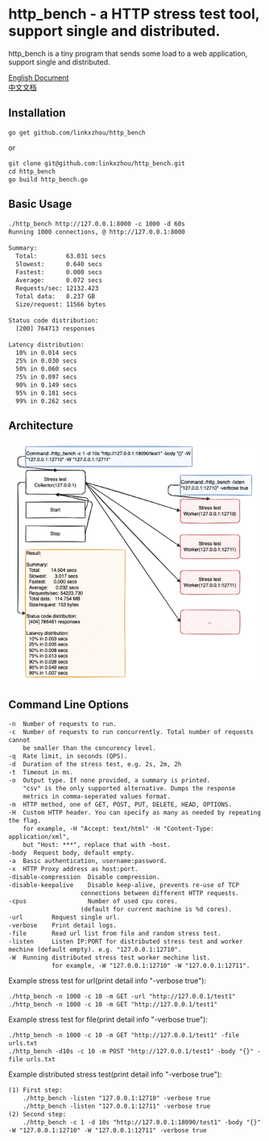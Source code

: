 # http_bench - a HTTP stress test tool, support single and distributed.

http_bench is a tiny program that sends some load to a web application, support single and distributed.  

[English Document](https://github.com/linkxzhou/http_bench/blob/master/README.md)  
[中文文档](https://github.com/linkxzhou/http_bench/blob/master/README_CN.md)  
  
## Installation

```
go get github.com/linkxzhou/http_bench
```
or
```
git clone git@github.com:linkxzhou/http_bench.git
cd http_bench
go build http_bench.go
```

## Basic Usage

```
./http_bench http://127.0.0.1:8000 -c 1000 -d 60s
Running 1000 connections, @ http://127.0.0.1:8000

Summary:
  Total:        63.031 secs
  Slowest:      0.640 secs
  Fastest:      0.000 secs
  Average:      0.072 secs
  Requests/sec: 12132.423
  Total data:   8.237 GB
  Size/request: 11566 bytes

Status code distribution:
  [200] 764713 responses

Latency distribution:
  10% in 0.014 secs
  25% in 0.030 secs
  50% in 0.060 secs
  75% in 0.097 secs
  90% in 0.149 secs
  95% in 0.181 secs
  99% in 0.262 secs
```

## Architecture
![avatar](./arch.png)

## Command Line Options

```
-n  Number of requests to run.
-c  Number of requests to run concurrently. Total number of requests cannot
	be smaller than the concurency level.
-q  Rate limit, in seconds (QPS).
-d  Duration of the stress test, e.g. 2s, 2m, 2h
-t  Timeout in ms.
-o  Output type. If none provided, a summary is printed.
	"csv" is the only supported alternative. Dumps the response
	metrics in comma-seperated values format.
-m  HTTP method, one of GET, POST, PUT, DELETE, HEAD, OPTIONS.
-H  Custom HTTP header. You can specify as many as needed by repeating the flag.
	for example, -H "Accept: text/html" -H "Content-Type: application/xml", 
	but "Host: ***", replace that with -host.
-body  Request body, default empty.
-a  Basic authentication, username:password.
-x  HTTP Proxy address as host:port.
-disable-compression  Disable compression.
-disable-keepalive    Disable keep-alive, prevents re-use of TCP
					connections between different HTTP requests.
-cpus                 Number of used cpu cores.
					(default for current machine is %d cores).
-url 		Request single url.
-verbose 	Print detail logs.
-file 		Read url list from file and random stress test.
-listen 	Listen IP:PORT for distributed stress test and worker mechine (default empty). e.g. "127.0.0.1:12710".
-W  Running distributed stress test worker mechine list.
			for example, -W "127.0.0.1:12710" -W "127.0.0.1:12711".
```

Example stress test for url(print detail info "-verbose true"):
```
./http_bench -n 1000 -c 10 -m GET -url "http://127.0.0.1/test1"
./http_bench -n 1000 -c 10 -m GET "http://127.0.0.1/test1"
```

Example stress test for file(print detail info "-verbose true"):
```
./http_bench -n 1000 -c 10 -m GET "http://127.0.0.1/test1" -file urls.txt
./http_bench -d10s -c 10 -m POST "http://127.0.0.1/test1" -body "{}" -file urls.txt
```

Example distributed stress test(print detail info "-verbose true"):
```
(1) First step:
	./http_bench -listen "127.0.0.1:12710" -verbose true
	./http_bench -listen "127.0.0.1:12711" -verbose true
(2) Second step:
	./http_bench -c 1 -d 10s "http://127.0.0.1:18090/test1" -body "{}" -W "127.0.0.1:12710" -W "127.0.0.1:12711" -verbose true
```